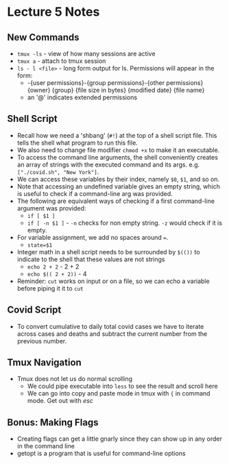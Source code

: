 # Lecture 5 Notes

## New Commands
- `tmux -ls` - view of how many sessions are active
- `tmux a` - attach to tmux session
- `ls - l <file>` - long form output for ls. Permissions will appear in the form:
    + -{user permissions}-{group permissions}-{other permissions} {owner} {group} {file size in bytes} {modified date} {file name}
    + an '@' indicates extended permissions

## Shell Script
- Recall how we need a 'shbang' (`#!`) at the top of a shell script file. This tells the shell what program to run this file. 
- We also need to change file modifier `chmod +x` to make it an executable. 
- To access the command line arguments, the shell conveniently creates an array of strings with the executed command and its args. e.g. `["./covid.sh", "New York"]`. 
- We can access these variables by their index, namely `$0`, `$1`, and so on. 
- Note that accessing an undefined variable gives an empty string, which is useful to check if a command-line arg was provided.
- The following are equivalent ways of checking if a first command-line argument was provided:
    + `if [ $1 ]`
    + `if [ -n $1 ]` - `-n` checks for non empty string. `-z` would check if it is empty. 
- For variable assignment, we add no spaces around `=`. 
    + `state=$1`
- Integer math in a shell script needs to be surrounded by `$(())` to indicate to the shell that these values are not strings
    + `echo 2 + 2` - 2 + 2 
    + `echo $(( 2 + 2))` - 4
- Reminder: `cut` works on input or on a file, so we can echo a variable before piping it it to `cut`


## Covid Script
- To convert cumulative to daily total covid cases we have to iterate across cases and deaths and subtract the current number from the previous number. 


##  Tmux Navigation
- Tmux does not let us do normal scrolling 
    + We could pipe executable into `less` to see the result and scroll here
    + We can go into copy and paste mode in tmux with `{` in command mode. Get out with *esc*

## Bonus: Making Flags
- Creating flags can get a little gnarly since they can show up in any order in the command line
- getopt is a program that is useful for command-line options
